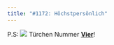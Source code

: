 ```yaml
---
title: "#1172: Höchstpersönlich"
---
```


P.S:
<a href="http://www.fonflatter.de/advent08"><img src="http://www.fonflatter.de/adv08/kaefer.jpg"></a>
Türchen Nummer <a href="http://www.fonflatter.de/advent08"><strong>Vier</strong></a>!
